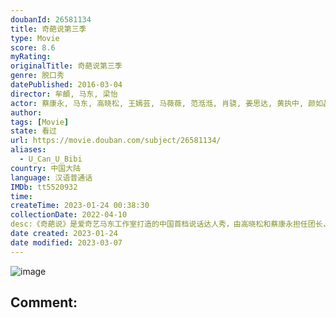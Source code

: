 ```yaml
---
doubanId: 26581134
title: 奇葩说第三季
type: Movie
score: 8.6
myRating: 
originalTitle: 奇葩说第三季
genre: 脱口秀
datePublished: 2016-03-04
director: 牟頔, 马东, 梁怡
actor: 蔡康永, 马东, 高晓松, 王嫣芸, 马薇薇, 范湉湉, 肖骁, 姜思达, 黄执中, 颜如晶, 邱晨, 大张伟, 张昊玥, 仇佩佩, 陈铭, 胡渐彪, 赵又廷, 陈咏开, 艾力
author: 
tags: [Movie]
state: 看过
url: https://movie.douban.com/subject/26581134/
aliases:
  - U_Can_U_Bibi
country: 中国大陆
language: 汉语普通话
IMDb: tt5520932
time: 
createTime: 2023-01-24 00:38:30
collectionDate: 2022-04-10
desc:《奇葩说》是爱奇艺马东工作室打造的中国首档说话达人秀，由高晓松和蔡康永担任团长，旨在寻找华人华语世界中，观点独特、口才出众的“最会说话的人”。
date created: 2023-01-24
date modified: 2023-03-07
---
```


![image](p2324832785.jpg)

Comment:
---
